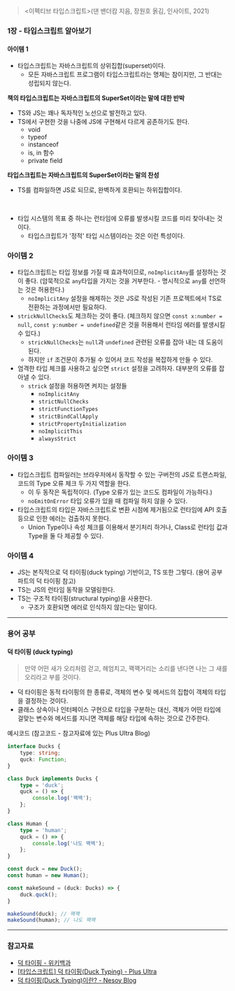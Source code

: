 > <이펙티브 타입스크립트>(댄 밴더캄 지음, 장원호 옭김, 인사이트, 2021)

### 1장 - 타입스크립트 알아보기

#### 아이템 1
- 타입스크립트는 자바스크립트의 상위집합(superset)이다.
    - 모든 자바스크립트 프로그램이 타입스크립트라는 명제는 참이지만, 그 반대는 성립되지 않는다.

**책의 타입스크립트는 자바스크립트의 SuperSet이라는 말에 대한 반박**
- TS와 JS는 꽤나 독자적인 노선으로 발전하고 있다.
- TS에서 구현한 것을 나중에 JS에 구현해서 다르게 공존하기도 한다.
    - void
    - typeof
    - instanceof
    - is, in 함수
    - private field

**타입스크립트는 자바스크립트의 SuperSet이라는 말의 찬성**
- TS를 컴파일하면 JS로 되므로, 완벽하게 호환되는 하위집합이다.

<br />


- 타입 시스템의 목표 중 하나는 런타임에 오류를 발생시킬 코드를 미리 찾아내는 것이다.
    - 타입스크립트가 '정적' 타입 시스템이라는 것은 이런 특성이다.

### 아이템 2
- 타입스크립트는 타입 정보를 가질 때 효과적이므로, `noImplicitAny`를 설정하는 것이 좋다. (암묵적으로 `any`타입을 가지는 것을 거부한다. - 명시적으로 `any`를 선언하는 것은 허용한다.)
    - `noImplicitAny` 설정을 해제하는 것은 JS로 작성된 기존 프로젝트에서 TS로 전환하는 과정에서만 필요하다.
- `strickNullChecks`도 체크하는 것이 좋다. (체크하지 않으면 `const x:number = null`, `const y:number = undefined`같은 것을 허용해서 런타임 에러를 발생시킬 수 있다.)
    - `strickNullChecks`는 `null`과 `undefined` 관련된 오류를 잡아 내는 데 도움이 된다.
    - 하지만 `if` 조건문이 추가될 수 있어서 코드 작성을 복잡하게 만들 수 있다.
- 엄격한 타입 체크를 사용하고 싶으면 `strict` 설정을 고려하자. 대부분의 오류를 잡아낼 수 있다. 
    - `strick` 설정을 허용하면 켜지는 설정들
        - `noImplicitAny`
        - `strictNullChecks`
        - `strictFunctionTypes`
        - `strictBindCallApply`
        - `strictPropertyInitialization`
        - `noImplicitThis`
        - `alwaysStrict`

### 아이템 3
- 타입스크립트 컴파일러는 브라우저에서 동작할 수 있는 구버전의 JS로 트랜스파일, 코드의 Type 오류 체크 두 가지 역할을 한다.
    - 이 두 동작은 독립적이다. (Type 오류가 있는 코드도 컴파일이 가능하다.)
    - `noEmitOnError` 타입 오류가 있을 때 컴파일 하지 않을 수 있다.
- 타입스크립트의 타입은 자바스크립트로 변환 시점에 제거됨으로 런타임에 API 호출등으로 인한 에러는 검출하지 못한다.
    - Union Type이나 속성 체크를 이용해서 분기처리 하거나, Class로 런타임 값과 Type을 둘 다 제공할 수 있다.

### 아이템 4
- JS는 본직적으로 덕 타이핑(duck typing) 기반이고, TS 또한 그렇다. (용어 공부 파트의 덕 타이핑 참고)
- TS는 JS의 런타임 동작을 모델링한다.
- TS는 구조적 타이핑(structural typing)을 사용한다.
    - 구조가 호환되면 에러로 인식하지 않는다는 말이다.

---
### 용어 공부
#### 덕 타이핑 (duck typing)
> 만약 어떤 새가 오리처럼 걷고, 헤엄치고, 꽥꽥거리는 소리를 낸다면 나는 그 새를 오리라고 부를 것이다.

- 덕 타이핑은 동적 타이핑의 한 종류로, 객체의 변수 및 메서드의 집합이 객체의 타입을 결정하는 것이다.
- 클래스 상속이나 인터페이스 구현으로 타입을 구분하는 대신, 객체가 어떤 타입에 걸맞는 변수와 메서드를 지니면 객체를 해당 타입에 속하는 것으로 간주한다.

예시코드 (참고코드 - 참고자료에 있는 Plus Ultra Blog)
```ts
interface Ducks {
    type: string;
    quck: Function;
}

class Duck implements Ducks {
    type = 'duck';
    quck = () => {
        console.log('꽥꽥');
    };
}

class Human {
    type = 'human';
    quck = () => {
        console.log('나도 꽥꽥');
    };
}

const duck = new Duck();
const human = new Human();

const makeSound = (duck: Ducks) => {
    duck.quck();
}

makeSound(duck); // 꽥꽥
makeSound(human); // 나도 꽥꽥
```


---
### 참고자료
- [덕 타이핑 - 위키백과](https://ko.wikipedia.org/wiki/%EB%8D%95_%ED%83%80%EC%9D%B4%ED%95%91)
- [[타입스크립트] 덕 타이핑(Duck Typing) - Plus Ultra](https://overcome-the-limits.tistory.com/625?category=956871)
- [덕 타이핑(Duck Typing)이란? - Nesoy Blog](https://nesoy.github.io/articles/2018-02/Duck-Typing)
